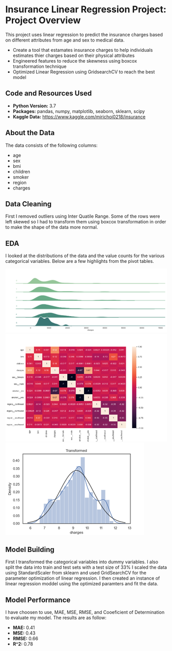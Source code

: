 # Insurance Linear Regression Project: Project Overview
This project uses linear regression to predict the insurance charges based on different attributes from age and sex to medical data.
* Create a tool that estamates insurance charges to help individuals estimates thier charges based on their physical attributes
* Engineered features to reduce the skewness using boxcox transformation technique
* Optimized Linear Regression using GridsearchCV to reach the best model
## Code and Resources Used
* **Python Version:** 3.7
* **Packages:** pandas, numpy, matplotlib, seaborn, sklearn, scipy
* **Kaggle Data:** https://www.kaggle.com/mirichoi0218/insurance

## About the Data
The data consists of the following columns:
* age
* sex
* bmi
* children
* smoker
* region
* charges
## Data Cleaning
First I removed outliers using Inter Quatile Range. Some of the rows were left skewed so I had to transform them using boxcox transformation in order to make the shape of the data more normal.

## EDA
I looked at the distributions of the data and the value counts for the various categorical variables. Below are a few highlights from the pivot tables.

![alt text](https://github.com/panasak/Insurance_Linear_regression/blob/main/overlap.png)
![alt text](https://github.com/panasak/Insurance_Linear_regression/blob/main/heat.png)
![alt text](https://github.com/panasak/Insurance_Linear_regression/blob/main/transform.png)

## Model Building
First I transformed the categorical variables into dummy variables. I also split the data into train and test sets with a test size of 33%
I scaled the data using StandardScaler from sklearn and used GridSearchCV for the parameter optimization of linear regression. 
I then created an instance of linear regression moddel using the optimized paramters and fit the data.
## Model Performance
I have choosen to use, MAE, MSE, RMSE, and Cooeficient of Determination to evaluate my model. The results are as follow:
* **MAE:** 0.41
* **MSE:** 0.43
* **RMSE:** 0.66
* **R^2:** 0.78
